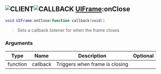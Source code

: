 ## ![](images/client.png "CLIENT")![](images/callback.png "CALLBACK") [UIFrame](ui_frame):onClose

```lua
void UIFrame:onClose(function callback(void))
```

> Sets a callback listener for when the frame closes

### Arguments

| Type     | Name     | Description                    | Optional |
| -------- | -------- | ------------------------------ | -------: |
| function | callback | Triggers when frame is closing |          |
